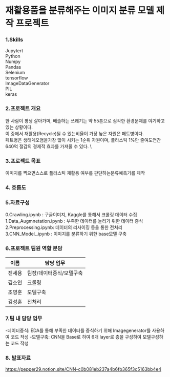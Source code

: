 # 재활용품을 분류해주는 이미지 분류 모델 제작 프로젝트

### 1.Skills
Jupytert \
Python \
Numpy \
Pandas \
Selenium \
tensorflow \
ImageDataGenerator \
PIL \
keras

### 2.프로젝트 개요
한 사람이 평생 살아가며, 배출하는 쓰레기는 약 55톤으로 심각한 환경문제를 야기하고 있는 상황이다. \
이 중에서 재활용(Recycle)될 수 있는비율이 가장 높은 자원은 페트병이다. \
페트병은 생태계오염을가장 많이 시키는 1순위 자원이며, 플라스틱 1%만 줄여도연간 640억 절감의 경제적 효과를 가져올 수 있다. \


### 3.프로젝트 목표
이미지를 찍으면스스로 플라스틱 재활용 여부를 판단하는분류예측기를 제작

### 4. 흐름도

### 5.자료구성
0.Crawling.ipynb : 구글이미지, Kaggle를 통해서 크롤링 데이터 수집
1.Data_Augmnetation.ipynb : 부족한 데이터를 늘리기 위한 데이터 증식
2.Preprocessing.ipynb: 데이터의 리사이징 등을 통한 전처리
3.CNN_Model_.ipynb : 이미지를 분류하기 위한 base모델 구축

### 6.프로젝트 팀원 역할 분담
| 이름 | 담당 업무 |
| ------ | ------ |
| 진세용 | 팀장/데이터증식/모델구축 |
| 김소연 | 크롤링 |
| 조영훈 | 모델구축 |
| 김성훈 | 전처리 |

### 7.팀 내 담당 업무

-데이터증식: EDA를 통해 부족한 데이터를 증식하기 위해 Imagegenerator를 사용하여 코드 작성
-모델구축: CNN을 Base로 하여 6개 layer로 층을 구성하여 모델구성하는 코드 작성

### 8. 발표자료
https://pepper29.notion.site/CNN-c0b081eb237a4b6fb365f3c5163bb4e4
